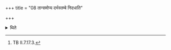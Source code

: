 +++
title = "08 तान्समोप्य दर्भस्तम्बे निदधाति"

+++

<details><summary>थिते</summary>

8. Having put them (the hair) together he keeps them on a bunch of Darbha-grass with tebhyo nidhānam....[^1]  

[^1]: TB II.7.17.3. 
</details>
